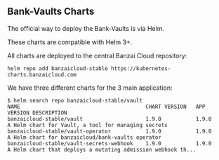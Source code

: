 ## Bank-Vaults Charts

The official way to deploy the Bank-Vaults is via Helm.

These charts are compatible with Helm 3+.

All charts are deployed to the central Banzai Cloud repository:

```shell
helm repo add banzaicloud-stable https://kubernetes-charts.banzaicloud.com
```

We have three different charts for the 3 main application:

```shell
$ helm search repo banzaicloud-stable/vault
NAME                                    	CHART VERSION	APP VERSION	DESCRIPTION                                                 
banzaicloud-stable/vault                	1.9.0        	1.9.0      	A Helm chart for Vault, a tool for managing secrets         
banzaicloud-stable/vault-operator       	1.9.0       	1.9.0     	A Helm chart for banzaicloud/bank-vaults operator           
banzaicloud-stable/vault-secrets-webhook	1.9.0       	1.9.0     	A Helm chart that deploys a mutating admission webhook th...
```

